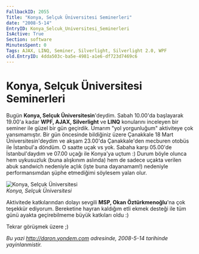```yaml
---
FallbackID: 2055
Title: "Konya, Selçuk Üniversitesi Seminerleri"
date: "2008-5-14"
EntryID: Konya_Selcuk_Universitesi_Seminerleri
IsActive: True
Section: software
MinutesSpent: 0
Tags: AJAX, LINQ, Seminer, Silverlight, Silverlight 2.0, WPF
old.EntryID: 4dda503c-ba5e-4981-a1e6-df723d7469c6
---
```

# Konya, Selçuk Üniversitesi Seminerleri
Bugün **Konya, Selçuk Üniversitesin**'deydim. Sabah 10.00'da başlayarak
19.00'a kadar **WPF, AJAX, Silverlight** ve **LINQ** konularını
inceleyen bir seminer ile güzel bir gün geçirdik. Umarım "yol
yorgunluğum" aktiviteye çok yansımamıştır. Bir gün öncesinde bildiğiniz
üzere Çanakkale 18 Mart Üniversitesin'deydim ve akşam 23.00'da
Çanakkale'den mecburen otobüs ile İstanbul'a döndüm. O saatte uçak vs
yok. Sabaha karşı 05.00'de İstanbul'daydım ve 07.00 uçağı ile Konya'ya
uçtum :) Durum böyle olunca hem uykusuzluk (buna alışkınım aslında) hem
de sadece uçakta verilen abuk sandwich nedeniyle açlık (işte buna
dayanamam!) nedeniyle performansımdan şüphe etmediğimi söylesem yalan
olur.

![Konya, Selçuk
Üniversitesi](media/Konya_Selcuk_Universitesi_Seminerleri/13052008_1.jpg)\
*Konya, Selçuk Üniversitesi*

Aktivitede katkılarından dolayı sevgili **MSP, Okan Öztürkmenoğlu**'na
çok teşekkür ediyorum. Bereketine hayran kaldığım etli ekmek desteği ile
tüm günü ayakta geçirebilmeme büyük katkıları oldu :)

Tekrar görüşmek üzere ;)



*Bu yazi http://daron.yondem.com adresinde, 2008-5-14 tarihinde yayinlanmistir.*

